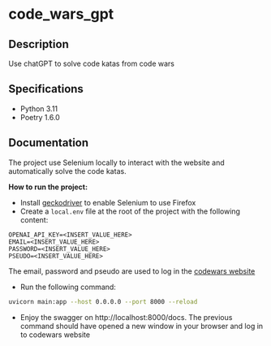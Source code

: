 code_wars_gpt
===========================

## Description
Use chatGPT to solve code katas from code wars

## Specifications
* Python 3.11
* Poetry 1.6.0

## Documentation
The project use Selenium locally to interact with the website and automatically solve the code katas.

**How to run the project:**
* Install [geckodriver](https://github.com/mozilla/geckodriver/releases) to enable Selenium to use Firefox
* Create a `local.env` file at the root of the project with the following content:
```
OPENAI_API_KEY=<INSERT_VALUE_HERE>
EMAIL=<INSERT_VALUE_HERE>
PASSWORD=<INSERT_VALUE_HERE>
PSEUDO=<INSERT_VALUE_HERE>
```
The email, password and pseudo are used to log in the [codewars website](https://www.codewars.com/)

* Run the following command:
```bash
uvicorn main:app --host 0.0.0.0 --port 8000 --reload
```
* Enjoy the swagger on http://localhost:8000/docs. 
The previous command should have opened a new window in your browser and log in to codewars website
